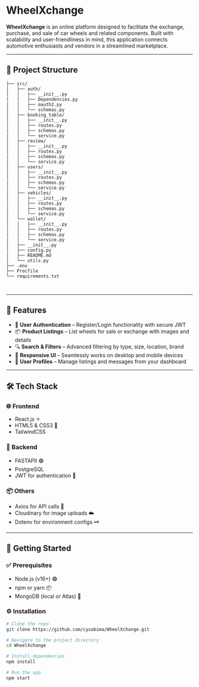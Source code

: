 # WheelXchange

**WheelXchange** is an online platform designed to facilitate the exchange, purchase, 
and sale of car wheels and related components. Built with scalability and user-friendliness 
in mind, this application connects automotive enthusiasts and vendors in a streamlined marketplace.

---

## 📁 Project Structure
```
├── src/
│   ├── auth/
│   │   ├── __init__.py
|   |   ├── Dependencies.py
|   |   ├── oauth2.py
│   │   └── schemas.py
│   ├── booking_table/
│   │   ├── __init__.py
│   │   ├── routes.py
|   |   ├── schemas.py
│   │   └── service.py
│   ├── review/
│   │   ├── __init__.py
│   │   ├── routes.py
|   |   ├── schemas.py
│   │   └── service.py
│   ├── users/
│   │   ├── __init__.py
│   │   ├── routes.py
|   |   ├── schemas.py
│   │   └── service.py
│   ├── vehicles/
│   │   ├── __init__.py
│   │   ├── routes.py
|   |   ├── schemas.py
│   │   └── service.py
│   └── wallet/
│   │   ├── __init__.py
│   │   ├── routes.py
|   |   ├── schemas.py
│   │   └── service.py
│   ├── __init__.py
│   ├── config.py
|   ├── README.md
│   └── utils.py
├── .env
├── Procfile
└── requirements.txt



```

---

## 🚀 Features

- 🔐 **User Authentication** – Register/Login functionality with secure JWT
- 📦 **Product Listings** – List wheels for sale or exchange with images and details
- 🔍 **Search & Filters** – Advanced filtering by type, size, location, brand
- 📱 **Responsive UI** – Seamlessly works on desktop and mobile devices
- 🧾 **User Profiles** – Manage listings and messages from your dashboard

---

## 🛠️ Tech Stack

### 🌐 Frontend
- React.js ⚛️
- HTML5 & CSS3 🎨
- TailwindCSS

### 🧪 Backend
- FASTAPII 🟢
- PostgreSQL
- JWT for authentication 🔑

### 📦 Others
- Axios for API calls 🔄
- Cloudinary for image uploads ☁️
- Dotenv for environment configs 🗝️

---

## 🧪 Getting Started

### ✅ Prerequisites

- Node.js (v16+) 🟢
- npm or yarn 📦
- MongoDB (local or Atlas) 🍃

### ⚙️ Installation

```bash
# Clone the repo
git clone https://github.com/cyxabima/WheelXchange.git

# Navigate to the project directory
cd WheelXchange

# Install dependencies
npm install

# Run the app
npm start
